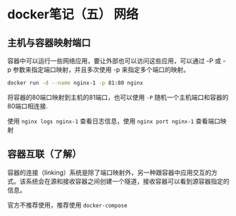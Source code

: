 # docker笔记（五） 网络

## 主机与容器映射端口

容器中可以运行一些网络应用，要让外部也可以访问这些应用，可以通过 -P 或 -p 参数来指定端口映射，并且多次使用 -p 来指定多个端口的映射。

```bash
docker run -d --name nginx-1 -p 81:80 nginx
```

将容器的80端口映射到主机的81端口，也可以使用 `-P` 随机一个主机端口和容器的80端口相连接.

使用 `nginx logs nginx-1` 查看日志信息，使用 `nginx port nginx-1` 查看端口映射

## 容器互联（了解）

容器的连接（linking）系统是除了端口映射外，另一种跟容器中应用交互的方式。该系统会在源和接收容器之间创建一个隧道，接收容器可以看到源容器指定的信息。

官方不推荐使用，推荐使用 `docker-compose`